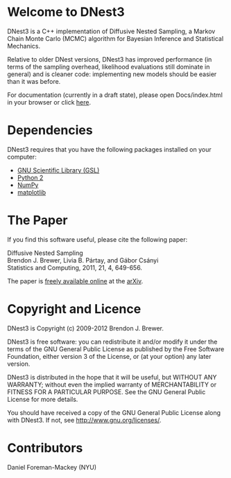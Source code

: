 Welcome to DNest3
=================

DNest3 is a C++ implementation of Diffusive Nested Sampling, a Markov Chain
Monte Carlo (MCMC) algorithm for Bayesian Inference and Statistical Mechanics.

Relative to older DNest versions, DNest3 has improved performance
(in terms of the sampling overhead, likelihood evaluations still dominate in
general) and is cleaner code: implementing new models should be easier than it
was before.

For documentation (currently in a draft state),
please open Docs/index.html in your browser or
click [here](http://eggplantbren.github.com/DNest3).

Dependencies
============

DNest3 requires that you have the following packages installed on your
computer:

* [GNU Scientific Library (GSL)](http://www.gnu.org/software/gsl/)
* [Python 2](http://www.python.org/)
* [NumPy](http://numpy.scipy.org/)
* [matplotlib](http://matplotlib.sourceforge.net/)

The Paper
=========

If you find this software useful,
please cite the following paper:

Diffusive Nested Sampling  
Brendon J. Brewer, Livia B. Pártay, and Gábor Csányi  
Statistics and Computing, 2011, 21, 4, 649-656.  

The paper is [freely available online](http://arxiv.org/abs/0912.2380) at
the [arXiv](http://www.arxiv.org/).

Copyright and Licence
=====================

DNest3 is Copyright (c) 2009-2012 Brendon J. Brewer.

DNest3 is free software: you can redistribute it and/or modify
it under the terms of the GNU General Public License as published by
the Free Software Foundation, either version 3 of the License, or
(at your option) any later version.

DNest3 is distributed in the hope that it will be useful,
but WITHOUT ANY WARRANTY; without even the implied warranty of
MERCHANTABILITY or FITNESS FOR A PARTICULAR PURPOSE. See the
GNU General Public License for more details.

You should have received a copy of the GNU General Public License
along with DNest3. If not, see <http://www.gnu.org/licenses/>.

Contributors
============

Daniel Foreman-Mackey (NYU)

